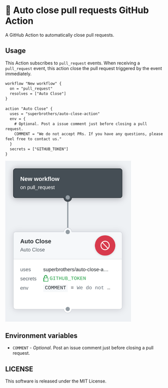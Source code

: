 # :no_entry_sign: Auto close pull requests GitHub Action

A GitHub Action to automatically close pull requests.

## Usage

This Action subscribes to `pull_request` events. When receiving a `pull_request` event, this action close the pull request triggered by the event immediately.

```workflow
workflow "New workflow" {
  on = "pull_request"
  resolves = ["Auto Close"]
}

action "Auto Close" {
  uses = "superbrothers/auto-close-action"
  env = {
    # Optional. Post a issue comment just before closing a pull request.
    COMMENT = "We do not accept PRs. If you have any questions, please feel free to contact us."
  }
  secrets = ["GITHUB_TOKEN"]
}
```

<img src="./docs/auto-close-action.png" width="400px">

## Environment variables

- `COMMENT` - *Optional*. Post an issue comment just before closing a pull request.

## LICENSE

This software is released under the MIT License.
